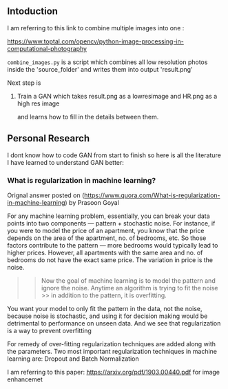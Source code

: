 ## Intoduction

I am referring to this link to combine multiple images into one :

https://www.toptal.com/opencv/python-image-processing-in-computational-photography

```combine_images.py``` is a script which combines all low resolution photos inside the 'source_folder' and writes them into output 'result.png'

Next step is 

1) Train a GAN which takes result.png as a lowresimage and HR.png as a high res image 

   and learns how to fill in the details between them.


## Personal Research

I dont know how to code GAN from start to finish so here is all the literature I have learned to understand GAN better:

### What is regularization in machine learning?

Orignal answer posted on (https://www.quora.com/What-is-regularization-in-machine-learning) by Prasoon Goyal

For any machine learning problem, essentially, you can break your data points into two components — pattern + stochastic noise.
For instance, if you were to model the price of an apartment, you know that the price depends on the area of the apartment, no. of bedrooms, etc. So those factors contribute to the pattern — more bedrooms would typically lead to higher prices. However, all apartments with the same area and no. of bedrooms do not have the exact same price. The variation in price is the noise.
>> Now the goal of machine learning is to model the pattern and ignore the noise. Anytime an algorithm is trying to fit the noise >> in addition to the pattern, it is overfitting.

You want your model to only fit the pattern in the data, not the noise, because noise is stochastic, and using it for decision making would be detrimental to performance on unseen data. And we see that regularization is a way to prevent overfitting

For remedy of over-fitting regularization techniques are added along with the parameters. Two most important regularization techniques in machine learning are: Dropout and Batch Normalization


I am referring to this paper: https://arxiv.org/pdf/1903.00440.pdf  for image enhancemet
